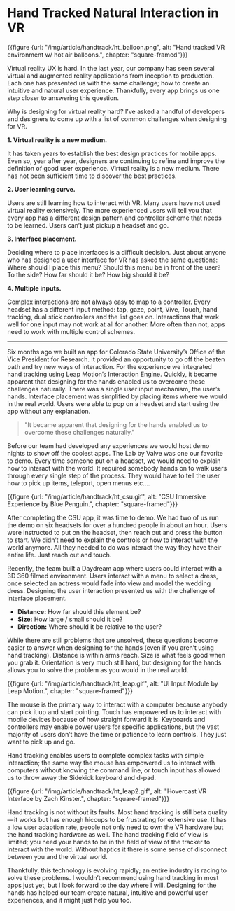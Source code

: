 # Hand Tracked Natural Interaction in VR

{{figure {url: "/img/article/handtrack/ht_balloon.png", alt: "Hand tracked VR environment w/ hot air balloons.", chapter: "square-framed"}}}

Virtual reality UX is hard. In the last year, our company has seen several virtual and augmented reality applications from inception to production. Each one has presented us with the same challenge; how to create an intuitive and natural user experience. Thankfully, every app brings us one step closer to answering this question.

Why is designing for virtual reality hard? I’ve asked a handful of developers and designers to come up with a list of common challenges when designing for VR.

**1. Virtual reality is a new medium.**

It has taken years to establish the best design practices for mobile apps. Even so, year after year, designers are continuing to refine and improve the definition of good user experience.
Virtual reality is a new medium. There has not been sufficient time to discover the best practices.

**2. User learning curve.**

Users are still learning how to interact with VR. Many users have not used virtual reality extensively. The more experienced users will tell you that every app has a different design pattern and controller scheme that needs to be learned. Users can’t just pickup a headset and go.

**3. Interface placement.**

Deciding where to place interfaces is a difficult decision. Just about anyone who has designed a user interface for VR has asked the same questions: Where should I place this menu? Should this menu be in front of the user? To the side? How far should it be? How big should it be?

**4. Multiple inputs.**

Complex interactions are not always easy to map to a controller. Every headset has a different input method: tap, gaze, point, Vive, Touch, hand tracking, dual stick controllers and the list goes on. Interactions that work well for one input may not work at all for another. More often than not, apps need to work with multiple control schemes.

<hr />

Six months ago we built an app for Colorado State University’s Office of the Vice President for Research. It provided an opportunity to go off the beaten path and try new ways of interaction. For the experience we integrated hand tracking using Leap Motion’s Interaction Engine. Quickly, it became apparent that designing for the hands enabled us to overcome these challenges naturally. There was a single user input mechanism, the user’s hands. Interface placement was simplified by placing items where we would in the real world. Users were able to pop on a headset and start using the app without any explanation.

<blockquote>"It became apparent that designing for the hands enabled us to overcome these challenges naturally."</blockquote>

Before our team had developed any experiences we would host demo nights to show off the coolest apps. The Lab by Valve was one our favorite to demo. Every time someone put on a headset, we would need to explain how to interact with the world. It required somebody hands on to walk users through every single step of the process. They would have to tell the user how to pick up items, teleport, open menus etc….

{{figure {url: "/img/article/handtrack/ht_csu.gif", alt: "CSU Immersive Experience by Blue Penguin.", chapter: "square-framed"}}}

After completing the CSU app, it was time to demo. We had two of us run the demo on six headsets for over a hundred people in about an hour. Users were instructed to put on the headset, then reach out and press the button to start. We didn’t need to explain the controls or how to interact with the world anymore. All they needed to do was interact the way they have their entire life. Just reach out and touch.

Recently, the team built a Daydream app where users could interact with a 3D 360 filmed environment. Users interact with a menu to select a dress, once selected an actress would fade into view and model the wedding dress. Designing the user interaction presented us with the challenge of interface placement.

- **Distance:** How far should this element be?
- **Size:** How large / small should it be?
- **Direction:** Where should it be relative to the user?

While there are still problems that are unsolved, these questions become easier to answer when designing for the hands (even if you aren’t using hand tracking). Distance is within arms reach. Size is what feels good when you grab it. Orientation is very much still hard, but designing for the hands allows you to solve the problem as you would in the real world.

{{figure {url: "/img/article/handtrack/ht_leap.gif", alt: "UI Input Module by Leap Motion.", chapter: "square-framed"}}}

The mouse is the primary way to interact with a computer because anybody can pick it up and start pointing. Touch has empowered us to interact with mobile devices because of how straight forward it is. Keyboards and controllers may enable power users for specific applications, but the vast majority of users don’t have the time or patience to learn controls. They just want to pick up and go.

Hand tracking enables users to complete complex tasks with simple interaction; the same way the mouse has empowered us to interact with computers without knowing the command line, or touch input has allowed us to throw away the Sidekick keyboard and d-pad.

{{figure {url: "/img/article/handtrack/ht_leap2.gif", alt: "Hovercast VR Interface by Zach Kinster.", chapter: "square-framed"}}}

Hand tracking is not without its faults. Most hand tracking is still beta quality — it works but has enough hiccups to be frustrating for extensive use. It has a low user adaption rate, people not only need to own the VR hardware but the hand tracking hardware as well. The hand tracking field of view is limited; you need your hands to be in the field of view of the tracker to interact with the world. Without haptics it there is some sense of disconnect between you and the virtual world.

Thankfully, this technology is evolving rapidly; an entire industry is racing to solve these problems. I wouldn’t recommend using hand tracking in most apps just yet, but I look forward to the day where I will. Designing for the hands has helped our team create natural, intuitive and powerful user experiences, and it might just help you too.
